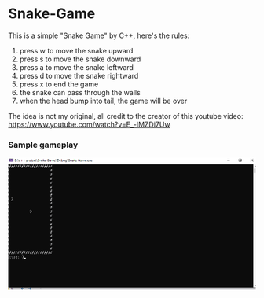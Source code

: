 # Snake-Game

This is a simple "Snake Game" by C++, here's the rules:

1. press w to move the snake upward
2. press s to move the snake downward
3. press a to move the snake leftward
4. press d to move the snake rightward
5. press x to end the game
6. the snake can pass through the walls
7. when the head bump into tail, the game will be over

The idea is not my original, all credit to the creator of this youtube video:
https://www.youtube.com/watch?v=E_-lMZDi7Uw

### Sample gameplay

<img src='gameplay.gif' title='gameplay' alt='gameplay' />

